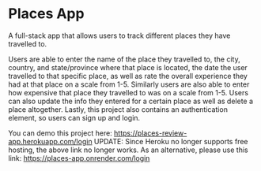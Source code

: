 # Places App

A full-stack app that allows users to track different places they have travelled to.

Users are able to enter the name of the place they travelled to, the city, country, and state/province where that place is located, the date the user travelled to that specific place, as well as rate the overall experience they had at that place on a scale from 1-5. Similarly users are also able to enter how expensive that place they travelled to was on a scale from 1-5. Users can also update the info they entered for a certain place as well as delete a place altogether. Lastly, this project also contains an authentication element, so users can sign up and login.

You can demo this project here: https://places-review-app.herokuapp.com/login
UPDATE: Since Heroku no longer supports free hosting, the above link no longer works. As an alternative, please use this link: https://places-app.onrender.com/login


